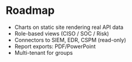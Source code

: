 # Roadmap

- Charts on static site rendering real API data
- Role-based views (CISO / SOC / Risk)
- Connectors to SIEM, EDR, CSPM (read-only)
- Report exports: PDF/PowerPoint
- Multi-tenant for groups
